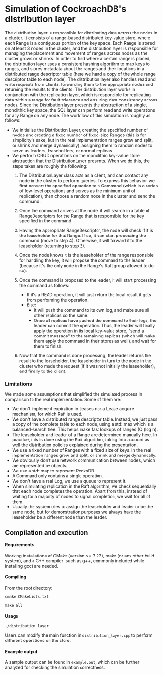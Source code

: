 # Simulation of CockroachDB's distribution layer

The distribution layer is responsible for distributing data across the nodes in a cluster. It consists of a range-based
distributed key-value store, where each Range is a contiguous portion of the key space. Each Range is stored on at least
3 nodes in the cluster, and the distribution layer is responsible for managing the placement and movement of ranges
across nodes as the cluster grows or shrinks. In order to find where a certain range is placed, the distribution layer
uses a consistent hashing algorithm to map keys to ranges, and stores metadata about the ranges and their locations in a
distributed range descriptor table (here we hand a copy of the whole range descriptor table to each node). The
distribution layer also handles read and write requests from clients, forwarding them to the appropriate nodes and
returning the results to the clients. The distribution layer works in conjunction with the replication layer, which is
responsible for replicating data within a range for fault tolerance and ensuring data consistency across nodes. Since
the Distribution layer presents the abstraction of a single, monolithic key space, the SQL layer can perform read and
write operations for any Range on any node.
The workflow of this simulation is roughly as follows:

- We initialize the Distribution Layer, creating the specified number of nodes and creating a fixed number of fixed-size
  Ranges (this is for simplicity's sake, but in the real implementation ranges grow and split, or shrink and merge
  dynamically), assigning them to random nodes to serve as leaders, leaseholders, or normal replicas.
- We perform CRUD operations on the monolithic key-value store abstraction that the DistributionLayer presents. When
  we do this, the steps taken are roughly the following:
    1. The DistributionLayer class acts as a client, and can contact any node in the cluster to perform queries.
       To express this behavior, we first convert the specified operation to a Command (which is a series of low-level
       operations and serves as the minimum unit of replication), then choose a random node in the cluster and
       send the command.
    2. Once the command arrives at the node, it will search in a table of RangeDescriptors for the Range that is
       responsible for the key specified in the command.
    3. Having the appropriate RangeDescriptor, the node will check if it is the leaseholder for that Range. If so,
       it can start processing the command (move to step 4). Otherwise, it will forward it to the leaseholder
       (returning to step 2).
    4. Once the node knows it is the leaseholder of the range responsible for handling the key, it will propose the
       command to the leader (because it's the only node in the Range's Raft group allowed to do so).
    5. Once the command is proposed to the leader, it will start processing the command as follows:

        - If it's a READ operation, it will just return the local result it gets from performing the operation.
        - Else:
            - It will push the command to its own log, and make sure all other replicas do the same.
            - Once all replicas have pushed the command to their logs, the leader can commit the operation. Thus, the
              leader will finally apply the operation in its local key-value store, "send a commit message" to the
              remaining replicas (which will make them apply the command in their stores as well), and wait for them to
              finish.

    6. Now that the command is done processing, the leader returns the result to the leaseholder, the leaseholder in
       turn
       to the node in the cluster who made the request (if it was not initially the leaseholder), and finally to
       the client.

### Limitations

We made some assumptions that simplified the simulated process in comparison to the real implementation. Some
of them are:

- We don't implement expiration in Leases nor a Lease acquire mechanism, for which Raft is used.
- We don't have a distributed range descriptor table. Instead, we just pass a copy of the complete table to each node,
  using a std::map which is a balanced-search tree. This helps make fast lookups of ranges (O (log n).
- The leaseholder and leader of a Range are determined manually here. In practice, this is done using the Raft
  algorithm, taking into account as well the distribution policies explained during the presentation.
- We use a fixed number of Ranges with a fixed size of keys. In the real implementation ranges grow and split, or
  shrink and merge dynamically.
- We obviously don't use network communication between nodes, which are represented by objects.
- We use a std::map to represent RocksDB.
- A Command only contains a single operation.
- We don't have a real Log, we use a queue to represent it.
- When simulating replication in the Raft algorithm, we check sequentially that each node completes the operation.
  Apart from this, instead of waiting for a majority of nodes to signal completion, we wait for all of them.
- Usually the system tries to assign the leaseholder and leader to be the same node, but for demonstration purposes
  we always have the leaseholder be a different node than the leader.

## Compilation and execution

#### Requirements

Working installations of CMake (version >= 3.22), make (or any other build system), and a C++ compiler (such as g++,
commonly included
while installing gcc) are needed.

#### Compiling

From the root directory:

`cmake CMakeLists.txt`

`make all`

#### Usage

`./distribution_layer`

Users can modify the main function in `distribution_layer.cpp` to perform different operations on the store.

#### Example output

A sample output can be found in `example.out`, which can be further analyzed for checking the simulation correctness.